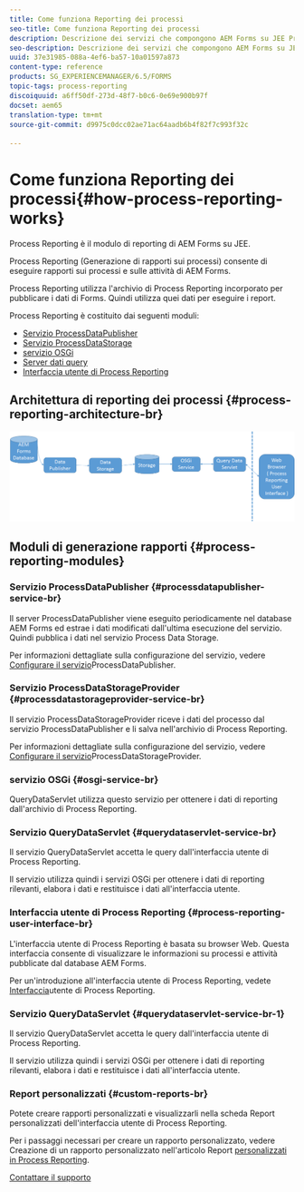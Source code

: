 ```yaml
---
title: Come funziona Reporting dei processi
seo-title: Come funziona Reporting dei processi
description: Descrizione dei servizi che compongono AEM Forms su JEE Process Reporting e introduzione all'interfaccia utente di Process Reporting
seo-description: Descrizione dei servizi che compongono AEM Forms su JEE Process Reporting e introduzione all'interfaccia utente di Process Reporting
uuid: 37e31985-088a-4ef6-ba57-10a01597a873
content-type: reference
products: SG_EXPERIENCEMANAGER/6.5/FORMS
topic-tags: process-reporting
discoiquuid: a6ff50df-273d-48f7-b0c6-0e69e900b97f
docset: aem65
translation-type: tm+mt
source-git-commit: d9975c0dcc02ae71ac64aadb6b4f82f7c993f32c

---
```



# Come funziona Reporting dei processi{#how-process-reporting-works}

Process Reporting è il modulo di reporting di AEM Forms su JEE.

Process Reporting (Generazione di rapporti sui processi) consente di eseguire rapporti sui processi e sulle attività di AEM Forms.

Process Reporting utilizza l&#39;archivio di Process Reporting incorporato per pubblicare i dati di Forms. Quindi utilizza quei dati per eseguire i report.

Process Reporting è costituito dai seguenti moduli:

* [Servizio ProcessDataPublisher](#processdatapublisher-service-br-p)
* [Servizio ProcessDataStorage](#processdatastorageprovider-service-br-p)
* [servizio OSGi](#osgi-service-br-p)
* [Server dati query](#querydataservlet-service-br-p)
* [Interfaccia utente di Process Reporting](#process-reporting-user-interface-br-p)

## Architettura di reporting dei processi {#process-reporting-architecture-br}

![processreportistica](assets/processreportingarchitecture.png)

## Moduli di generazione rapporti {#process-reporting-modules}

### Servizio ProcessDataPublisher {#processdatapublisher-service-br}

Il server ProcessDataPublisher viene eseguito periodicamente nel database AEM Forms ed estrae i dati modificati dall&#39;ultima esecuzione del servizio. Quindi pubblica i dati nel servizio Process Data Storage.

Per informazioni dettagliate sulla configurazione del servizio, vedere [Configurare il servizio](/help/forms/using/process-reporting/install-start-process-reporting.md#p-reportconfiguration-service-p)ProcessDataPublisher.

### Servizio ProcessDataStorageProvider {#processdatastorageprovider-service-br}

Il servizio ProcessDataStorageProvider riceve i dati del processo dal servizio ProcessDataPublisher e li salva nell&#39;archivio di Process Reporting.

Per informazioni dettagliate sulla configurazione del servizio, vedere [Configurare il servizio](/help/forms/using/process-reporting/install-start-process-reporting.md#p-to-configure-the-process-reporting-repository-locations-p)ProcessDataStorageProvider.

### servizio OSGi {#osgi-service-br}

QueryDataServlet utilizza questo servizio per ottenere i dati di reporting dall&#39;archivio di Process Reporting.

### Servizio QueryDataServlet {#querydataservlet-service-br}

Il servizio QueryDataServlet accetta le query dall&#39;interfaccia utente di Process Reporting.

Il servizio utilizza quindi i servizi OSGi per ottenere i dati di reporting rilevanti, elabora i dati e restituisce i dati all&#39;interfaccia utente.

### Interfaccia utente di Process Reporting {#process-reporting-user-interface-br}

L&#39;interfaccia utente di Process Reporting è basata su browser Web. Questa interfaccia consente di visualizzare le informazioni su processi e attività pubblicate dal database AEM Forms.

Per un&#39;introduzione all&#39;interfaccia utente di Process Reporting, vedete [Interfaccia](/help/forms/using/process-reporting/introduction-process-reporting.md)utente di Process Reporting.

### Servizio QueryDataServlet {#querydataservlet-service-br-1}

Il servizio QueryDataServlet accetta le query dall&#39;interfaccia utente di Process Reporting.

Il servizio utilizza quindi i servizi OSGi per ottenere i dati di reporting rilevanti, elabora i dati e restituisce i dati all&#39;interfaccia utente.

### Report personalizzati {#custom-reports-br}

Potete creare rapporti personalizzati e visualizzarli nella scheda Report personalizzati dell&#39;interfaccia utente di Process Reporting.

Per i passaggi necessari per creare un rapporto personalizzato, vedere Creazione di un rapporto personalizzato nell&#39;articolo Report [personalizzati in Process Reporting](/help/forms/using/process-reporting/process-reporting-custom-reports.md).

[Contattare il supporto](https://www.adobe.com/account/sign-in.supportportal.html)
